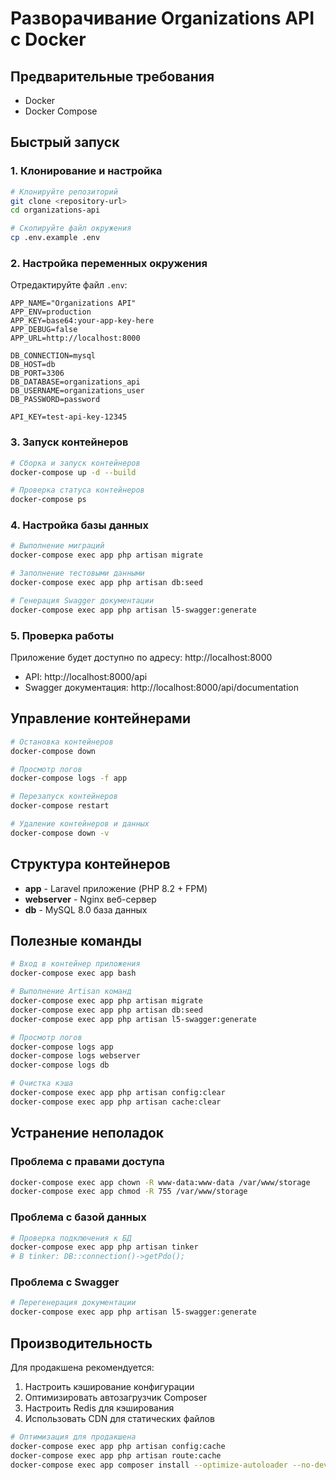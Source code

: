# Разворачивание Organizations API с Docker

## Предварительные требования

- Docker
- Docker Compose

## Быстрый запуск

### 1. Клонирование и настройка

```bash
# Клонируйте репозиторий
git clone <repository-url>
cd organizations-api

# Скопируйте файл окружения
cp .env.example .env
```

### 2. Настройка переменных окружения

Отредактируйте файл `.env`:

```env
APP_NAME="Organizations API"
APP_ENV=production
APP_KEY=base64:your-app-key-here
APP_DEBUG=false
APP_URL=http://localhost:8000

DB_CONNECTION=mysql
DB_HOST=db
DB_PORT=3306
DB_DATABASE=organizations_api
DB_USERNAME=organizations_user
DB_PASSWORD=password

API_KEY=test-api-key-12345
```

### 3. Запуск контейнеров

```bash
# Сборка и запуск контейнеров
docker-compose up -d --build

# Проверка статуса контейнеров
docker-compose ps
```

### 4. Настройка базы данных

```bash
# Выполнение миграций
docker-compose exec app php artisan migrate

# Заполнение тестовыми данными
docker-compose exec app php artisan db:seed

# Генерация Swagger документации
docker-compose exec app php artisan l5-swagger:generate
```

### 5. Проверка работы

Приложение будет доступно по адресу: http://localhost:8000

- API: http://localhost:8000/api
- Swagger документация: http://localhost:8000/api/documentation

## Управление контейнерами

```bash
# Остановка контейнеров
docker-compose down

# Просмотр логов
docker-compose logs -f app

# Перезапуск контейнеров
docker-compose restart

# Удаление контейнеров и данных
docker-compose down -v
```

## Структура контейнеров

- **app** - Laravel приложение (PHP 8.2 + FPM)
- **webserver** - Nginx веб-сервер
- **db** - MySQL 8.0 база данных

## Полезные команды

```bash
# Вход в контейнер приложения
docker-compose exec app bash

# Выполнение Artisan команд
docker-compose exec app php artisan migrate
docker-compose exec app php artisan db:seed
docker-compose exec app php artisan l5-swagger:generate

# Просмотр логов
docker-compose logs app
docker-compose logs webserver
docker-compose logs db

# Очистка кэша
docker-compose exec app php artisan config:clear
docker-compose exec app php artisan cache:clear
```

## Устранение неполадок

### Проблема с правами доступа
```bash
docker-compose exec app chown -R www-data:www-data /var/www/storage
docker-compose exec app chmod -R 755 /var/www/storage
```

### Проблема с базой данных
```bash
# Проверка подключения к БД
docker-compose exec app php artisan tinker
# В tinker: DB::connection()->getPdo();
```

### Проблема с Swagger
```bash
# Перегенерация документации
docker-compose exec app php artisan l5-swagger:generate
```

## Производительность

Для продакшена рекомендуется:

1. Настроить кэширование конфигурации
2. Оптимизировать автозагрузчик Composer
3. Настроить Redis для кэширования
4. Использовать CDN для статических файлов

```bash
# Оптимизация для продакшена
docker-compose exec app php artisan config:cache
docker-compose exec app php artisan route:cache
docker-compose exec app composer install --optimize-autoloader --no-dev
``` 